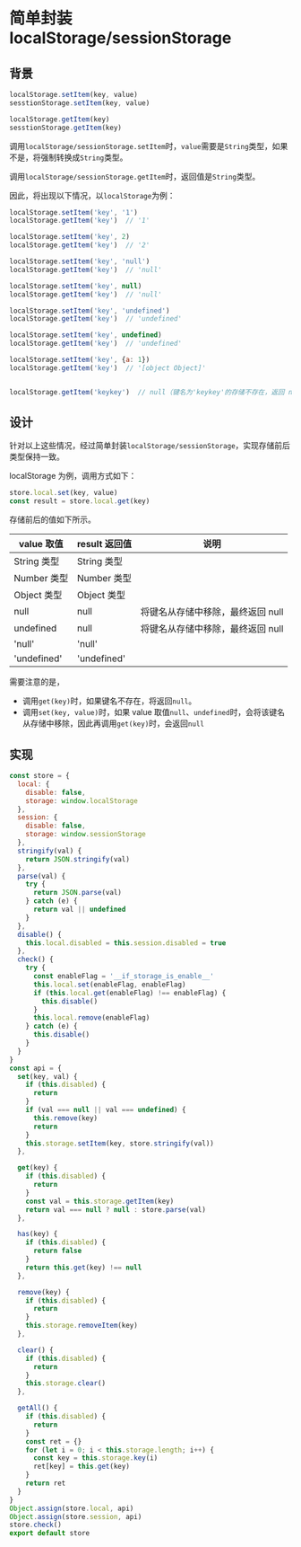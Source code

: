 # 简单封装 localStorage/sessionStorage

## 背景

```js
localStorage.setItem(key, value)
sesstionStorage.setItem(key, value)

localStorage.getItem(key)
sesstionStorage.getItem(key)
```

调用`localStorage/sessionStorage.setItem`时，`value`需要是`String`类型，如果不是，将强制转换成`String`类型。

调用`localStorage/sessionStorage.getItem`时，返回值是`String`类型。

因此，将出现以下情况，以`localStorage`为例：

```js
localStorage.setItem('key', '1')
localStorage.getItem('key')  // '1'

localStorage.setItem('key', 2)
localStorage.getItem('key')  // '2'

localStorage.setItem('key', 'null')
localStorage.getItem('key')  // 'null'

localStorage.setItem('key', null)
localStorage.getItem('key')  // 'null'

localStorage.setItem('key', 'undefined')
localStorage.getItem('key')  // 'undefined'

localStorage.setItem('key', undefined)
localStorage.getItem('key')  // 'undefined'

localStorage.setItem('key', {a: 1})
localStorage.getItem('key')  // '[object Object]'


localStorage.getItem('keykey')  // null（键名为'keykey'的存储不存在，返回 null）
```

## 设计

针对以上这些情况，经过简单封装`localStorage/sessionStorage`，实现存储前后类型保持一致。

localStorage 为例，调用方式如下：

```js
store.local.set(key, value)
const result = store.local.get(key)
```

存储前后的值如下所示。

value 取值 | result 返回值 | 说明
--- | --- | ---
String 类型 | String 类型 |
Number 类型 | Number 类型 |
Object 类型 | Object 类型 |
null | null | 将键名从存储中移除，最终返回 null
undefined | null | 将键名从存储中移除，最终返回 null
'null' | 'null' |
'undefined' | 'undefined' |

需要注意的是，

- 调用`get(key)`时，如果键名不存在，将返回`null`。
- 调用`set(key, value)`时，如果 value 取值`null`、`undefined`时，会将该键名从存储中移除，因此再调用`get(key)`时，会返回`null`

## 实现

```js
const store = {
  local: {
    disable: false,
    storage: window.localStorage
  },
  session: {
    disable: false,
    storage: window.sessionStorage
  },
  stringify(val) {
    return JSON.stringify(val)
  },
  parse(val) {
    try {
      return JSON.parse(val)
    } catch (e) {
      return val || undefined
    }
  },
  disable() {
    this.local.disabled = this.session.disabled = true
  },
  check() {
    try {
      const enableFlag = '__if_storage_is_enable__'
      this.local.set(enableFlag, enableFlag)
      if (this.local.get(enableFlag) !== enableFlag) {
        this.disable()
      }
      this.local.remove(enableFlag)
    } catch (e) {
      this.disable()
    }
  }
}
const api = {
  set(key, val) {
    if (this.disabled) {
      return
    }
    if (val === null || val === undefined) {
      this.remove(key)
      return
    }
    this.storage.setItem(key, store.stringify(val))
  },

  get(key) {
    if (this.disabled) {
      return
    }
    const val = this.storage.getItem(key)
    return val === null ? null : store.parse(val)
  },

  has(key) {
    if (this.disabled) {
      return false
    }
    return this.get(key) !== null
  },

  remove(key) {
    if (this.disabled) {
      return
    }
    this.storage.removeItem(key)
  },

  clear() {
    if (this.disabled) {
      return
    }
    this.storage.clear()
  },

  getAll() {
    if (this.disabled) {
      return
    }
    const ret = {}
    for (let i = 0; i < this.storage.length; i++) {
      const key = this.storage.key(i)
      ret[key] = this.get(key)
    }
    return ret
  }
}
Object.assign(store.local, api)
Object.assign(store.session, api)
store.check()
export default store
```
